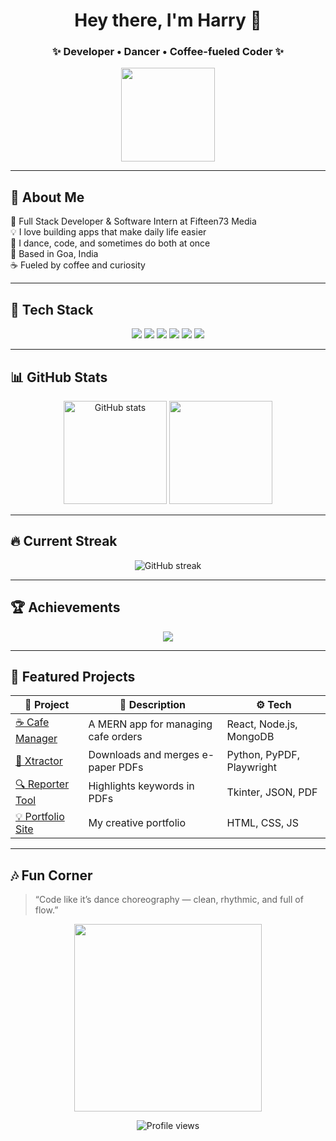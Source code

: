 <!-- TITLE SECTION -->
<h1 align="center">Hey there, I'm Harry 👋</h1>
<h3 align="center">✨ Developer • Dancer • Coffee-fueled Coder ✨</h3>

<p align="center">
  <img src="https://media.giphy.com/media/WUlplcMpOCEmTGBtBW/giphy.gif" width="150">
</p>

---

## 🌟 About Me

🎯 Full Stack Developer & Software Intern at Fifteen73 Media  
💡 I love building apps that make daily life easier  
🕺 I dance, code, and sometimes do both at once  
📍 Based in Goa, India  
☕ Fueled by coffee and curiosity  

---

## 🧠 Tech Stack

<p align="center">
  <img src="https://img.shields.io/badge/React-20232A?style=for-the-badge&logo=react&logoColor=61DAFB"/>
  <img src="https://img.shields.io/badge/Node.js-43853D?style=for-the-badge&logo=node.js&logoColor=white"/>
  <img src="https://img.shields.io/badge/Express.js-404D59?style=for-the-badge"/>
  <img src="https://img.shields.io/badge/MongoDB-4EA94B?style=for-the-badge&logo=mongodb&logoColor=white"/>
  <img src="https://img.shields.io/badge/Python-FFD43B?style=for-the-badge&logo=python&logoColor=blue"/>
  <img src="https://img.shields.io/badge/Tkinter-FFB300?style=for-the-badge"/>
</p>

---

## 📊 GitHub Stats

<p align="center">
  <img src="https://github-readme-stats.vercel.app/api?username=HarryHomie&show_icons=true&theme=radical" alt="GitHub stats" height="165"/>
  <img src="https://github-readme-stats.vercel.app/api/top-langs/?username=HarryHomie&layout=compact&theme=radical" height="165"/>
</p>

---

## 🔥 Current Streak

<p align="center">
  <img src="https://github-readme-streak-stats.herokuapp.com/?user=HarryHomie&theme=radical" alt="GitHub streak"/>
</p>

---

## 🏆 Achievements

<p align="center">
  <img src="https://github-profile-trophy.vercel.app/?username=HarryHomie&theme=onedark&no-frame=true&margin-w=15"/>
</p>

---

## 🧩 Featured Projects

| 🚀 Project | 💬 Description | ⚙️ Tech |
|-------------|----------------|---------|
| [☕ Cafe Manager](https://github.com/HarryHomie/cafe-manager) | A MERN app for managing cafe orders | React, Node.js, MongoDB |
| [📰 Xtractor](https://github.com/HarryHomie/xtractor) | Downloads and merges e-paper PDFs | Python, PyPDF, Playwright |
| [🔍 Reporter Tool](https://github.com/HarryHomie/reporter-ui) | Highlights keywords in PDFs | Tkinter, JSON, PDF |
| [💡 Portfolio Site](https://harryhomie.github.io/) | My creative portfolio | HTML, CSS, JS |

---

## 🎶 Fun Corner

> “Code like it’s dance choreography — clean, rhythmic, and full of flow.”  

<p align="center">
  <img src="https://media.giphy.com/media/13HgwGsXF0aiGY/giphy.gif" width="300">
</p>

<p align="center">
  <img src="https://komarev.com/ghpvc/?username=HarryHomie&color=blue" alt="Profile views"/>
</p>
